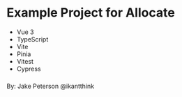 # Example Project for Allocate

- Vue 3
- TypeScript
- Vite
- Pinia
- Vitest
- Cypress


###
By: Jake Peterson @ikantthink
